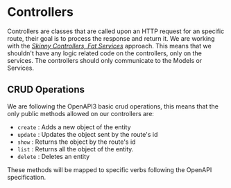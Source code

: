 # Controllers

Controllers are classes that are called upon an HTTP request for an specific route, their goal is to process the response and return it. We are working with the [_Skinny Controllers, Fat Services_](https://medium.com/marmolabs/skinny-models-skinny-controllers-fat-services-e04cfe2d6ae) approach. This means that we shouldn't have any logic related code on the controllers, only on the services. The controllers should only communicate to the Models or Services.

## CRUD Operations

We are following the OpenAPI3 basic crud operations, this means that the only public methods allowed on our controllers are:

- `create` : Adds a new object of the entity
- `update` : Updates the object sent by the route's id
- `show` : Returns the object by the route's id
- `list` : Returns all the object of the entity.
- `delete` : Deletes an entity

These methods will be mapped to specific verbs following the OpenAPI specification.
